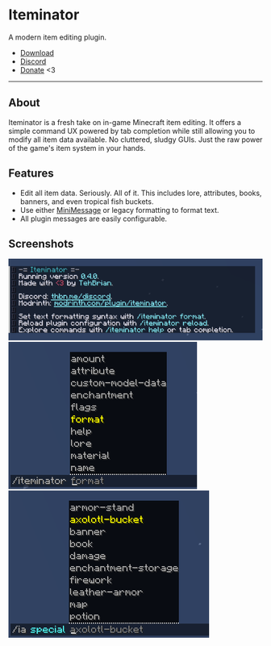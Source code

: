 # Iteminator

A modern item editing plugin.

* [Download](https://modrinth.com/plugin/iteminator)
* [Discord](https://thbn.me/discord)
* [Donate](https://github.com/sponsors/TehBrian) <3

---

## About

Iteminator is a fresh take on in-game Minecraft item editing. It offers a simple
command UX powered by tab completion while still allowing you to modify all item
data available. No cluttered, sludgy GUIs. Just the raw power of the game's item
system in your hands.

## Features

- Edit all item data. Seriously. All of it. This includes lore, attributes,
  books, banners, and even tropical fish buckets.
- Use either [MiniMessage][MiniMessage] or legacy formatting to format text.
- All plugin messages are easily configurable.

[MiniMessage]: https://docs.adventure.kyori.net/minimessage.html

## Screenshots

![text shown when running /iteminator](assets/iteminator-command.png)
![tab completion for common commands](assets/tab-complete-common.png)
![tab completion for special commands](assets/tab-complete-special.png)

